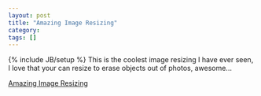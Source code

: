 ```yaml
---
layout: post
title: "Amazing Image Resizing"
category:
tags: []
---
```

{% include JB/setup %}
This is the coolest image resizing I have ever seen, I love that your can resize to erase objects out of photos, awesome...

<a href="http://www.youtube.com/watch?v=vIFCV2spKtg&eurl=http%3A%2F%2Fwww%2Emilkandcookies%2Ecom%2Flink%2F66481%2Fdetail%2F">Amazing Image Resizing</a>